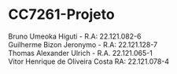 # CC7261-Projeto

Bruno Umeoka Higuti - R.A: 22.121.082-6<br>
Guilherme Bizon Jeronymo - R.A: 22.121.128-7<br>
Thomas Alexander Ulrich - R.A. 22.121.065-1<br>
Vitor Henrique de Oliveira Costa RA: 22.121.078-4<br>
